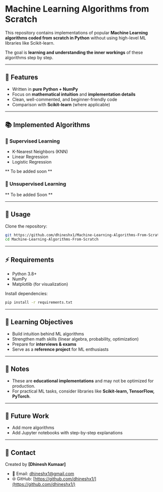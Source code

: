# Machine Learning Algorithms from Scratch

This repository contains implementations of popular **Machine Learning algorithms coded from scratch in Python** without using high-level ML libraries like Scikit-learn.

The goal is **learning and understanding the inner workings** of these algorithms step by step.

---

## 📌 Features

* Written in **pure Python + NumPy**
* Focus on **mathematical intuition** and **implementation details**
* Clean, well-commented, and beginner-friendly code
* Comparison with **Scikit-learn** (where applicable)

---

## 📚 Implemented Algorithms

### 🔹 Supervised Learning

* K-Nearest Neighbors (KNN)
* Linear Regression 
* Logistic Regression 

** To be added soon **


### 🔹 Unsupervised Learning

** To be added Soon **

---

## 🚀 Usage

Clone the repository:

```bash
git https://github.com/dhineshx1/Machine-Learning-Algorithms-From-Scratch.git
cd Machine-Learning-Algorithms-From-Scratch
```


---

## ⚡ Requirements

* Python 3.8+
* NumPy
* Matplotlib (for visualization)

Install dependencies:

```bash
pip install -r requirements.txt
```

---

## 🎯 Learning Objectives

* Build intuition behind ML algorithms
* Strengthen math skills (linear algebra, probability, optimization)
* Prepare for **interviews & exams**
* Serve as a **reference project** for ML enthusiasts

---

## 📝 Notes

* These are **educational implementations** and may not be optimized for production.
* For practical ML tasks, consider libraries like **Scikit-learn, TensorFlow, PyTorch**.

---

## 📌 Future Work

* Add more algorithms
* Add Jupyter notebooks with step-by-step explanations

---



## 📧 Contact

Created by **\[Dhinesh Kumaar]**

* 📩 Email: [dhineshx1@gmail.com](mailto:dhineshx1@gmail.com)
* 🌐 GitHub: [https://github.com/dhineshx1/](https://github.com/dhineshx1/)
